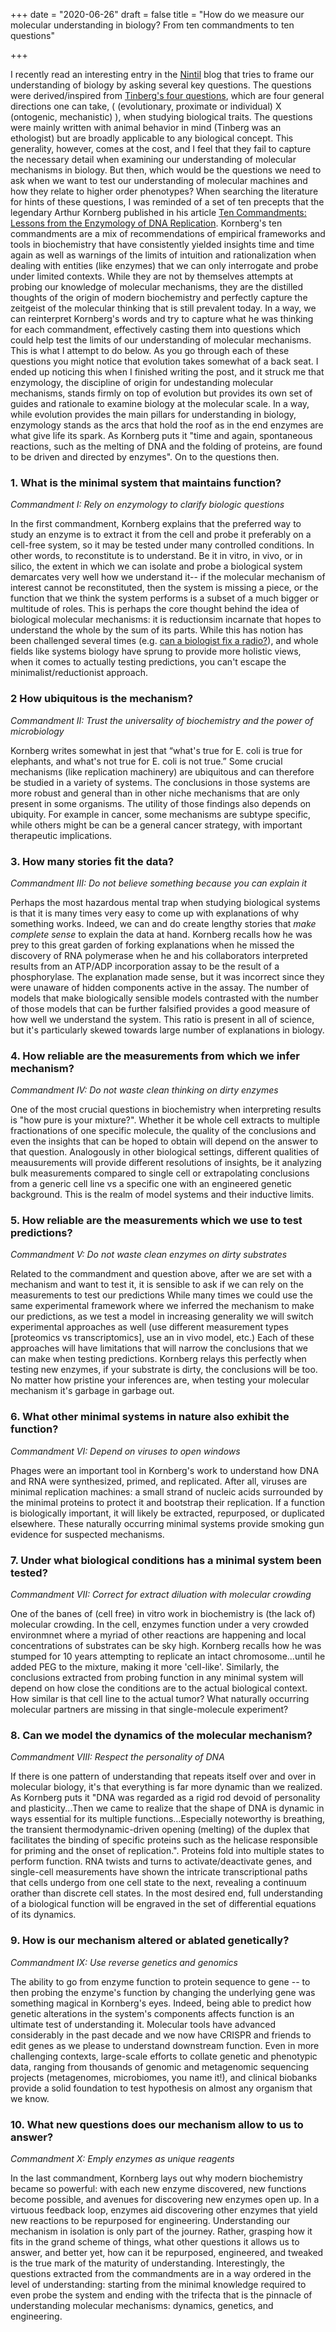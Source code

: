 +++
date = "2020-06-26"
draft = false
title = "How do we measure our molecular understanding in biology? From ten commandments to ten questions"

+++

I recently read an interesting entry in the [Nintil](https://nintil.com/framework-biology) blog that tries to frame our understanding of biology by asking several key questions. The questions were derived/inspired from [Tinberg's four questions](https://academic.oup.com/emph/article/2019/1/2/5232207), which are four general directions one can take, ( (evolutionary, proximate or individual) X (ontogenic, mechanistic) ), when studying biological traits. The questions were mainly written with animal behavior in mind (Tinberg was an ethologist) but are broadly applicable to any biological concept. This generality, however, comes at the cost, and I feel that they fail to capture the necessary detail when examining our understanding of molecular mechanisms in biology. But then, which would be the questions we need to ask when we want to test our understanding of molecular machines and how they relate to higher order phenotypes? When searching the literature for hints of these questions, I was reminded of a set of ten precepts that the legendary Arthur Kornberg published in his article [Ten Commandments: Lessons from the Enzymology of DNA Replication](https://jb.asm.org/content/182/13/3613). Kornberg's ten commandments are a mix of recommendations of empirical frameworks and tools in biochemistry that have consistently yielded insights time and time again as well as warnings of the limits of intuition and rationalization when dealing with entities (like enzymes) that we can only interrogate and probe under limited contexts. While they are not by themselves attempts at probing our knowledge of molecular mechanisms, they are the distilled thoughts of the origin of modern biochemistry and perfectly capture the zeitgeist of the molecular thinking that is still prevalent today. In a way, we can reinterpret Kornberg's words and try to capture what he was thinking for each commandment, effectively casting them into questions which could help test the limits of our understanding of molecular mechanisms. This is what I attempt to do below. As you go through each of these questions you might notice that evolution takes somewhat of a back seat. I ended up noticing this when I finished writing the post, and it struck me that enzymology, the discipline of origin for undestanding molecular mechanisms, stands firmly on top of evolution but provides its own set of guides and rationale to examine biology at the molecular scale. In a way, while evolution provides the main pillars for understanding in biology, enzymology stands as the arcs that hold the roof as in the end enzymes are what give life its spark. As Kornberg puts it "time and again, spontaneous reactions, such as the melting of DNA and the folding of proteins, are found to be driven and directed by enzymes". On to the questions then.

### 1. What is the minimal system that maintains function?
*Commandment I: Rely on enzymology to clarify biologic questions*

In the first commandment, Kornberg explains that the preferred way to study an enzyme is to extract it from the cell and probe it preferably on a cell-free system, so it may be tested under many controlled conditions. In other words, to reconstitute is to understand. Be it in vitro, in vivo, or in silico, the extent in which we can isolate and probe a biological system demarcates very well how we understand it-- if the molecular mechanism of interest cannot be reconstituted, then the system is missing a piece, or the function that we think the system performs is a subset of a much bigger or multitude of roles. This is perhaps the core thought behind the idea of biological molecular mechanisms: it is reductionsim incarnate that hopes to understand the whole by the sum of its parts. While this has notion has been challenged several times (e.g. [can a biologist fix a radio?](https://www.cell.com/cancer-cell/pdf/S1535-6108(02)00133-2.pdf)), and whole fields like systems biology have sprung to provide more holistic views, when it comes to actually testing predictions, you can't escape the minimalist/reductionist approach.

### 2 How ubiquitous is the mechanism? 
*Commandment II: Trust the universality of biochemistry and the power of microbiology*

Kornberg writes somewhat in jest that “what's true for E. coli is true for elephants, and what's not true for E. coli is not true.” Some crucial mechanisms (like replication machinery) are ubiquitous and can therefore be studied in a variety of systems. The conclusions in those systems are more robust and general than in other niche mechanisms that are only present in some organisms. The utility of those findings also depends on ubiquity. For example in cancer, some mechanisms are subtype specific, while others might be can be a general cancer strategy, with important therapeutic implications.

### 3. How many stories fit the data?
*Commandment III: Do not believe something because you can explain it*

Perhaps the most hazardous mental trap when studying biological systems is that it is many times very easy to come up with explanations of why something works. Indeed, we can and do create lengthy stories that _make complete sense_ to explain the data at hand. Kornberg recalls how he was prey to this great garden of forking explanations when he missed the discovery of RNA polymerase when he and his collaborators interpreted results from an ATP/ADP incorporation assay to be the result of a phosphorylase. The explanation made sense, but it was incorrect since they were unaware of hidden components active in the assay. The number of models that make biologically sensible models contrasted with the number of those models that can be further falsified provides a good measure of how well we understand the system. This ratio is present in all of science, but it's particularly skewed towards large number of explanations in biology.

### 4. How reliable are the measurements from which we infer mechanism?
*Commandment IV: Do not waste clean thinking on dirty enzymes*

One of the most crucial questions in biochemistry when interpreting results is "how pure is your mixture?". Whether it be whole cell extracts to multiple fractionations of one specific molecule, the quality of the conclusions and even the insights that can be hoped to obtain will depend on the answer to that question. Analogously in other biological settings, different qualities of meausurements will provide different resolutions of insights, be it analyzing bulk measurements compared to single cell or extrapolating conclusions from a generic cell line vs a specific one with an engineered genetic background. This is the realm of model systems and their inductive limits.

### 5. How reliable are the measurements which we use to test predictions?
*Commandment V: Do not waste clean enzymes on dirty substrates*

Related to the commandment and question above, after we are set with a mechanism and want to test it, it is sensible to ask if we can rely on the measurements to test our predictions While many times we could use the same experimental framework where we inferred the mechanism to make our predictions, as we test a model in increasing generality we will switch experimental approaches as well (use different measurement types [proteomics vs transcriptomics], use an in vivo model, etc.) Each of these approaches will have limitations that will narrow the conclusions that we can make when testing predictions. Kornberg relays this perfectly when testing new enzymes, if your substrate is dirty, the conclusions will be too. No matter how pristine your inferences are, when testing your molecular mechanism it's garbage in garbage out.

### 6. What other minimal systems in nature also exhibit the function?
*Commandment VI: Depend on viruses to open windows*

Phages were an important tool in Kornberg's work to understand how DNA and RNA were synthesized, primed, and replicated. After all, viruses are minimal replication machines: a small strand of nucleic acids surrounded by the minimal proteins to protect it and bootstrap their replication. If a function is biologically important, it will likely be extracted, repurposed, or duplicated elsewhere. These naturally occurring minimal systems provide smoking gun evidence for suspected mechanisms. 

### 7. Under what biological conditions has a minimal system been tested?
*Commandment VII: Correct for extract diluation with molecular crowding*

One of the banes of (cell free) in vitro work in biochemistry is (the lack of) molecular crowding. In the cell, enzymes function under a very crowded environmnet where a myriad of other reactions are happening and local concentrations of substrates can be sky high. Kornberg recalls how he was stumped for 10 years attempting to replicate an intact chromosome...until he added PEG to the mixture, making it more 'cell-like'. Similarly, the conclusions extracted from probing function in any minimal system will depend on how close the conditions are to the actual biological context. How similar is that cell line to the actual tumor? What naturally occurring molecular partners are missing in that single-molecule experiment?

### 8. Can we model the dynamics of the molecular mechanism?
*Commandment VIII: Respect the personality of DNA*

If there is one pattern of understanding that repeats itself over and over in molecular biology, it's that everything is far more dynamic than we realized. As Kornberg puts it "DNA was regarded as a rigid rod devoid of personality and plasticity...Then we came to realize that the shape of DNA is dynamic in ways essential for its multiple functions...Especially noteworthy is breathing, the transient thermodynamic-driven opening (melting) of the duplex that facilitates the binding of specific proteins such as the helicase responsible for priming and the onset of replication.". Proteins fold into multiple states to perform function. RNA twists and turns to activate/deactivate genes, and single-cell measurements have shown the intricate transcriptional paths that cells undergo from one cell state to the next, revealing a continuum orather than discrete cell states. In the most desired end, full understanding of a biological function will be engraved in the set of differential equations of its dynamics.

### 9. How is our mechanism altered or ablated genetically? 
*Commandment IX: Use reverse genetics and genomics*

The ability to go from enzyme function to protein sequence to gene -- to then probing the enzyme's function by changing the underlying gene was something magical in Kornberg's eyes. Indeed, being able to predict how genetic alterations in the system's components affects function is an ultimate test of understanding it. Molecular tools have advanced considerably in the past decade and we now have CRISPR and friends to edit genes as we please to understand downstream function. Even in more challenging contexts, large-scale efforts to collate genetic and phenotypic data, ranging from thousands of genomic and metagenomic sequencing projects (metagenomes, microbiomes, you name it!), and clinical biobanks provide a solid foundation to test hypothesis on almost any organism that we know. 

### 10. What new questions does our mechanism allow to us to answer?
*Commandment X: Emply enzymes as unique reagents*

In the last commandment, Kornberg lays out why modern biochemistry became so powerful: with each new enzyme discovered, new functions become possible, and avenues for discovering new enzymes open up. In a virtuous feedback loop, enzymes aid discovering other enzymes that yield new reactions to be repurposed for engineering. Understanding our mechanism in isolation is only part of the journey. Rather, grasping how it fits in the grand scheme of things, what other questions it allows us to answer, and better yet, how can it be repurposed, engineered, and tweaked is the true mark of the maturity of understanding. Interestingly, the questions extracted from the commandments are in a way ordered in the level of understanding: starting from the minimal knowledge required to even probe the system and ending with the trifecta that is the pinnacle of understanding molecular mechanisms: dynamics, genetics, and engineering. 


 
